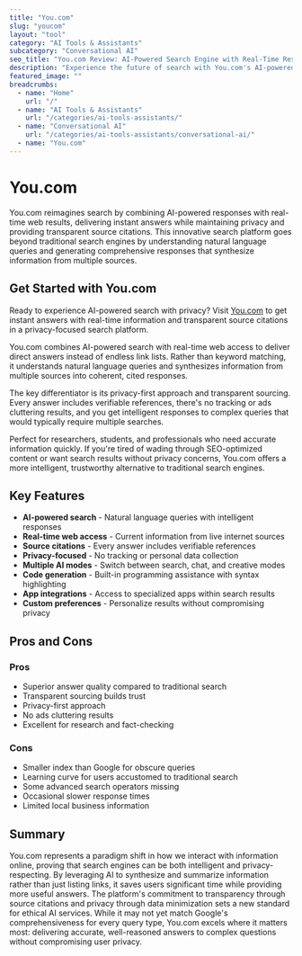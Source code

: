 ```yaml
---
title: "You.com"
slug: "youcom"
layout: "tool"
category: "AI Tools & Assistants"
subcategory: "Conversational AI"
seo_title: "You.com Review: AI-Powered Search Engine with Real-Time Results"
description: "Experience the future of search with You.com's AI-powered engine. Get instant answers, real-time information, and source citations in a privacy-focused platform."
featured_image: ""
breadcrumbs:
  - name: "Home"
    url: "/"
  - name: "AI Tools & Assistants"
    url: "/categories/ai-tools-assistants/"
  - name: "Conversational AI"
    url: "/categories/ai-tools-assistants/conversational-ai/"
  - name: "You.com"
---
```


# You.com

You.com reimagines search by combining AI-powered responses with real-time web results, delivering instant answers while maintaining privacy and providing transparent source citations. This innovative search platform goes beyond traditional search engines by understanding natural language queries and generating comprehensive responses that synthesize information from multiple sources.

## Get Started with You.com

Ready to experience AI-powered search with privacy? Visit [You.com](https://you.com) to get instant answers with real-time information and transparent source citations in a privacy-focused search platform.

You.com combines AI-powered search with real-time web access to deliver direct answers instead of endless link lists. Rather than keyword matching, it understands natural language queries and synthesizes information from multiple sources into coherent, cited responses.

The key differentiator is its privacy-first approach and transparent sourcing. Every answer includes verifiable references, there's no tracking or ads cluttering results, and you get intelligent responses to complex queries that would typically require multiple searches.

Perfect for researchers, students, and professionals who need accurate information quickly. If you're tired of wading through SEO-optimized content or want search results without privacy concerns, You.com offers a more intelligent, trustworthy alternative to traditional search engines.

## Key Features

- **AI-powered search** - Natural language queries with intelligent responses
- **Real-time web access** - Current information from live internet sources
- **Source citations** - Every answer includes verifiable references
- **Privacy-focused** - No tracking or personal data collection
- **Multiple AI modes** - Switch between search, chat, and creative modes
- **Code generation** - Built-in programming assistance with syntax highlighting
- **App integrations** - Access to specialized apps within search results
- **Custom preferences** - Personalize results without compromising privacy

## Pros and Cons

### Pros
- Superior answer quality compared to traditional search
- Transparent sourcing builds trust
- Privacy-first approach
- No ads cluttering results
- Excellent for research and fact-checking

### Cons
- Smaller index than Google for obscure queries
- Learning curve for users accustomed to traditional search
- Some advanced search operators missing
- Occasional slower response times
- Limited local business information

## Summary

You.com represents a paradigm shift in how we interact with information online, proving that search engines can be both intelligent and privacy-respecting. By leveraging AI to synthesize and summarize information rather than just listing links, it saves users significant time while providing more useful answers. The platform's commitment to transparency through source citations and privacy through data minimization sets a new standard for ethical AI services. While it may not yet match Google's comprehensiveness for every query type, You.com excels where it matters most: delivering accurate, well-reasoned answers to complex questions without compromising user privacy.